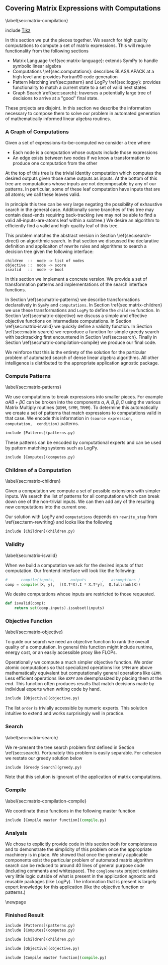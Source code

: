 
Covering Matrix Expressions with Computations
---------------------------------------------

\label{sec:matrix-compilation}

include [Tikz](tikz_megatron.md)

In this section we put the pieces together.  We search for high quality computations to compute a set of matrix expressions.  This will require functionality from the following sections

*   Matrix Language \ref{sec:matrix-language}: extends SymPy to handle symbolic linear algebra
*   Computations \ref{sec:computations}: describes BLAS/LAPACK at a high level and provides Fortran90 code generation
*   Pattern Matching \ref{sec:pattern} and LogPy \ref{sec:logpy}: provides functionality to match a current state to a set of valid next states
*   Graph Search \ref{sec:search}: traverses a potentially large tree of decisions to arrive at a "good" final state.

These projects are disjoint.  In this section we describe the information necessary to compose them to solve our problem in automated generation of mathematically informed linear algebra routines. 


### A Graph of Computations

Given a set of expressions-to-be-computed we consider a tree where 

*   Each node is a computation whose outputs include those expressions
*   An edge exists between two nodes if we know a transformation to produce one computation from the other

At the top of this tree is the trivial identity computation which computes the desired outputs given those same outputs as inputs.  At the bottom of this tree are computations whose inputs are not decomposable by any of our patterns.  In particular, some of these leaf computation have inputs that are all atoms; we call these leaves valid.

In principle this tree can be very large negating the possibility of exhaustive search in the general case.  Additionally some branches of this tree may contain dead-ends requiring back-tracking (we may not be able to find a valid all-inputs-are-atoms leaf within a subtree.)   We desire an algorithm to efficiently find a valid and high-quality leaf of this tree.

This problem matches the abstract version in Section \ref{sec:search-direct} on algorithmic search.  In that section we discussed the declarative definition and applicaiton of rewrite rules and algorithms to search a decision tree given the following interface: 

    children  ::  node -> list of nodes
    objective ::  node -> score
    isvalid   ::  node -> bool

In this section we implement a concrete version.  We provide a set of transformation patterns and implementations of the search interface functions.

In Section \ref{sec:matrix-patterns} we describe transformations declaratively in `SymPy` and `computations`.  In Section \ref{sec:matrix-children} we use these transformations and `LogPy` to define the `children` function.  In Section \ref{sec:matrix-objective} we discuss a simple and effective objective functions on intermediate computations.  In Section \ref{sec:matrix-isvalid} we quickly define a validity function.  In Section \ref{sec:matrix-search} we reproduce a function for simple greedy search with backtracking first encountered in Section \ref{sec:search}.  Finally in Section \ref{sec:matrix-compilation-compile} we produce our final code.

We reinforce that this is the entirety of the solution for the particular problem of automated search of dense linear algebra algorithms.  All other intelligence is distributed to the appropriate application agnostic package.


### Compute Patterns 

\label{sec:matrix-patterns}

We use computations to break expressions into smaller pieces.  For example $\alpha A B + \beta C$ can be broken into the components $\alpha, A, B, \beta, C$ using the various Matrix Multiply routines (`GEMM`, `SYMM`, `TRMM`).  To determine this automatically we create a set of patterns that match expressions to computations valid in that case.   We encode this information in `(source expression,  computation,  condition)` patterns.

~~~~~~~~~~~~~~Python
include [Patterns](patterns.py)
~~~~~~~~~~~~~~

These patterns can be encoded by computational experts and can be used by pattern matching systems such as LogPy.

~~~~~~~~~~~~~~Python
include [Computes](computes.py)
~~~~~~~~~~~~~~


### Children of a Computation

\label{sec:matrix-children}

Given a computation we compute a set of possible extensions with simpler inputs.  We search the list of patterns for all computations which can break down one of the non-trivial inputs.  We can then add any of the resulting new computations into the current one.

Our solution with LogPy and `computations` depends on `rewrite_step` from \ref{sec:term-rewriting} and looks like the following

~~~~~~~~~~~~~~Python
include [Children](children.py)
~~~~~~~~~~~~~~


### Validity

\label{sec:matrix-isvalid}

When we build a computation we ask for the desired inputs of that computation.  Our frontend interface will look like the following:

~~~~~~~~~~~~~~Python
#      compile(inputs,       outputs       ,   assumptions )
comp = compile([X, y],  [(X.T*X).I * X.T*y],  Q.fullrank(X))
~~~~~~~~~~~~~~

We desire computations whose inputs are restricted to those requested.

~~~~~~~~~~~~~~Python
def isvalid(comp):
    return set(comp.inputs).issubset(inputs)
~~~~~~~~~~~~~~


### Objective Function

\label{sec:matrix-objective}

To guide our search we need an objective function to rank the overall quality of a computation.  In general this function might include runtime, energy cost, or an easily accessible proxy like FLOPs.

Operationally we compute a much simpler objective function.  We order atomic computations so that specialized operations like `SYMM` are above mathematically equivalent but computationally general operations like `GEMM`.  Less efficient operations like `AXPY` are deemphasized by placing them at the end.  This function often produces results that match decisions made by individual experts when writing code by hand. 

~~~~~~~~~~~~~~Python
include [Objective](objective.py)
~~~~~~~~~~~~~~

The list `order` is trivially accessible by numeric experts.  This solution intuitive to extend and works surprisingly well in practice.


### Search

\label{sec:matrix-search}

We re-present the tree search problem first defined in Section \ref{sec:search}.  Fortunately this problem is easily separable.  For cohesion we restate our greedy solution below

~~~~~~~~~~~~~~Python
include [Greedy Search](greedy.py)
~~~~~~~~~~~~~~

Note that this solution is ignorant of the application of matrix computations.

### Compile 

\label{sec:matrix-compilation-compile} 

We coordinate these functions in the following master function

~~~~~~~~~~~~~~Python
include [Compile master function](compile.py)
~~~~~~~~~~~~~~

### Analysis

We chose to explicitly provide code in this section both for completeness and to demonstrate the simplicity of this problem once the appropriate machinery is in place.
We showed that once the generally applicable components exist the particular problem of automated matrix algorithm search can be reduced to around 40 lines of general purpose code (including comments and whitespace).  The `conglomerate` project contains very little logic outside of what is present in the application agnostic and reusable packages (like LogPy).  The information that is present is largely expert knowledge for this application (like the objective function or patterns.)

\newpage

### Finished Result

~~~~~~~~~~~~~~Python
include [Patterns](patterns.py)
include [Computes](computes.py)

include [Children](children.py)

include [Objective](objective.py)

include [Compile master function](compile.py)
~~~~~~~~~~~~~~
